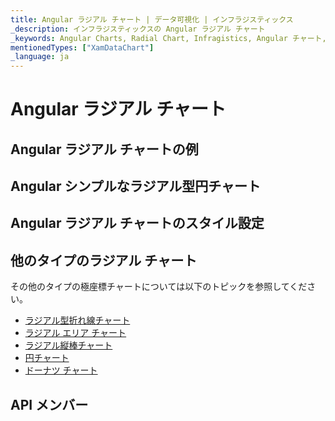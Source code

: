 ```yaml
---
title: Angular ラジアル チャート | データ可視化 | インフラジスティックス
_description: インフラジスティックスの Angular ラジアル チャート
_keywords: Angular Charts, Radial Chart, Infragistics, Angular チャート, ラジアル チャート, インフラジスティックス
mentionedTypes: ["XamDataChart"]
_language: ja
---
```


# Angular ラジアル チャート

<!-- TODO add introduction to and purpose of using about using radial series in data-chart -->

## Angular ラジアル チャートの例

<!-- TODO use this iframe which will point to a new sample:
<iframe src='{environment:dvDemosBaseUrl}/charts/data-chart-type-radial-series' width="100%" height="100%" seamless frameBorder="0" onload="onXPlatSampleIframeContentLoaded(this);" alt="Angular ラジアル チャートの例"></iframe> -->

## Angular シンプルなラジアル型円チャート

<!-- TODO copy and combine content (code snippets, description) from these topics:
    data-chart-type-radial-pie-series.md
-->

## Angular ラジアル チャートのスタイル設定

<!-- radial-pie-series with styling props set: brush, markerOutline, markerType -->

## 他のタイプのラジアル チャート

その他のタイプの極座標チャートについては以下のトピックを参照してください。

-   [ラジアル型折れ線チャート](chart-types-line.md#angular-radial-line-chart)
-   [ラジアル エリア チャート](chart-types-area.md#angular-radial-area-chart)
-   [ラジアル縦棒チャート](chart-types-column.md#angular-radial-column-chart)
-   [円チャート](../pie-chart.md)
-   [ドーナツ チャート](../doughnut-chart.md)

## API メンバー

<!-- TODO list API links used in this topic -->
